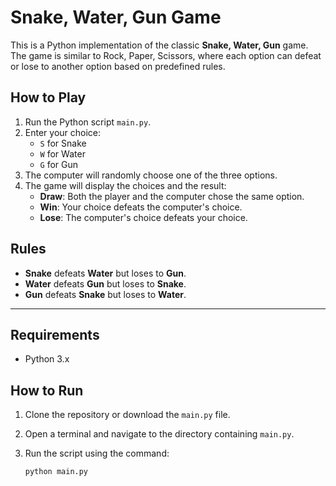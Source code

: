 # Snake, Water, Gun Game

This is a Python implementation of the classic **Snake, Water, Gun** game. The game is similar to Rock, Paper, Scissors, where each option can defeat or lose to another option based on predefined rules.

## How to Play

1. Run the Python script `main.py`.
2. Enter your choice: 
   - `S` for Snake
   - `W` for Water
   - `G` for Gun
3. The computer will randomly choose one of the three options.
4. The game will display the choices and the result:
   - **Draw**: Both the player and the computer chose the same option.
   - **Win**: Your choice defeats the computer's choice.
   - **Lose**: The computer's choice defeats your choice.

## Rules

- **Snake** defeats **Water** but loses to **Gun**.
- **Water** defeats **Gun** but loses to **Snake**.
- **Gun** defeats **Snake** but loses to **Water**.

-------------------------------------------------------------------------------

## Requirements

- Python 3.x

## How to Run

1. Clone the repository or download the `main.py` file.
2. Open a terminal and navigate to the directory containing `main.py`.
3. Run the script using the command:

   ```sh
   python main.py
